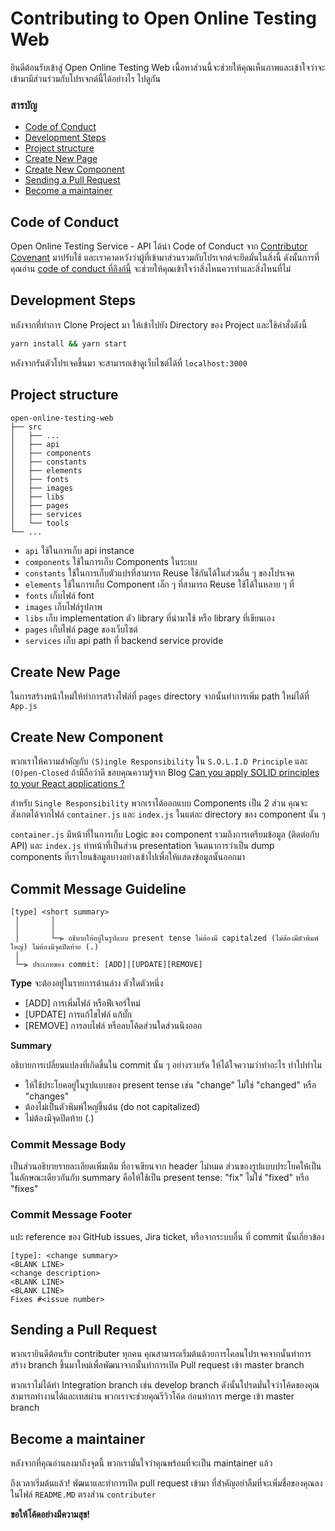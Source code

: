 # Contributing to Open Online Testing Web

ยินดีต้อนรับเข้าสู่ Open Online Testing Web เนื้อหาส่วนนี้จะช่วยให้คุณเห็นภาพและเข้าใจว่าจะเข้ามามีส่วนร่วมกับโปรเจกต์นี้ได้อย่างไร ไปดูกัน

### สารบัญ

- [Code of Conduct](#code-of-conduct)
- [Development Steps](#development-steps)
- [Project structure](#project-structure)
- [Create New Page](#create-new-page)
- [Create New Component](#create-new-component)
- [Sending a Pull Request](#sending-a-pull-request)
- [Become a maintainer](#become-a-maintainer)

## Code of Conduct

Open Online Testing Service - API ได้นำ Code of Conduct จาก [Contributor Covenant](https://www.contributor-covenant.org/) มาปรับใช้ และเราคาดหวังว่าผู้ที่เข้ามาส่วนรวมกับโปรเจกต์จะยึดมั่นในสิ่งนี้
ดังนั้นการที่คุณอ่าน [code of conduct ที่ลิงก์นี้](/CODE_OF_CONDUCT.md) จะช่วยให้คุณเข้าใจว่าสิ่งไหนควรทำและสิ่งไหนที่ไม่

## Development Steps

หลังจากที่ทำการ Clone Project มา ให้เข้าไปยัง Directory ของ Project และใช้คำสั่งดังนี้

```sh
yarn install && yarn start
```

หลังจากรันตัวโปรเจคขึ้นมา จะสามารถเข้าดูเว็บไซต์ได้ที่ `localhost:3000`

## Project structure

```
open-online-testing-web
├── src
│   ├── ...
│   ├── api
│   ├── components
│   ├── constants
│   ├── elements
│   ├── fonts
│   ├── images
│   ├── libs
│   ├── pages
│   ├── services
│   └── tools
└── ...
```

- `api` ใช้ในการเก็บ api instance
- `components` ใช้ในการเก็บ Components ในระบบ
- `constants` ใช้ในการเก็บตัวแปรที่สามารถ Reuse ใช้กันได้ในส่วนอื่น ๆ ของโปรเจค
- `elements` ใช้ในการเก็บ Component เล็ก ๆ ที่สามารถ Reuse ใช้ได้ในหลาย ๆ ที่
- `fonts` เก็บไฟล์ font
- `images` เก็บไฟล์รูปภาพ
- `libs` เก็บ implementation ตัว library ที่นำมาใช้ หรือ library ที่เขียนเอง
- `pages` เก็บไฟล์ page ของเว็บไซต์
- `services` เก็บ api path ที่ backend service provide

## Create New Page

ในการสร้างหน้าใหม่ให้ทำการสร้างไฟล์ที่ `pages` directory จากนั้นทำการเพิ่ม path ใหม่ได้ที่ `App.js`

## Create New Component

พวกเราให้ความสำคัญกับ `(S)ingle Responsibility` ใน `S.O.L.I.D Principle` และ `(O)pen-Closed` ถ้ามีถือว่าดี ขอบคุณความรู้จาก Blog [Can you apply SOLID principles to your React applications ?](https://dev.to/shadid12/can-you-apply-solid-principles-to-your-react-applications-46il)

สำหรับ `Single Responsibility` พวกเราได้ออกแบบ Components เป็น 2 ส่วน คุณจะสังเกตได้จากไฟล์ `container.js` และ `index.js` ในแต่ละ directory ของ component นั้น ๆ

`container.js` มีหน้าที่ในการเก็บ Logic ของ component รวมถึงการเตรียมข้อมูล (ติดต่อกับ API) และ `index.js` ทำหน้าที่เป็นส่วน presentation จินตนาการว่าเป็น dump components ที่เราโยนข้อมูลบางอย่างเข้าไปเพื่อให้แสดงข้อมูลนั้นออกมา

## Commit Message Guideline

```
[type] <short summary>
 │       │
 │       │
 │       └─⫸ อธิบายให้อยู่ในรูปแบบ present tense ไม่ต้องมี capitalzed (ไม่ต้องมีตัวพิมพ์ใหญ่) ไม่ต้องมีจุดปิดท้าย (.)
 │
 └─⫸ ประเภทของ commit: [ADD]|[UPDATE][REMOVE]
```

**Type**
จะต้องอยู่ในรายการด้านล่าง ตัวใดตัวหนึ่ง

- [ADD] การเพิ่มไฟล์ หรือฟีเจอร์ใหม่
- [UPDATE] การแก้ไขไฟล์ แก้บั๊ก
- [REMOVE] การลบไฟล์ หรือลบโค้ดส่วนใดส่วนนึงออก

**Summary**

อธิบายการเปลี่ยนแปลงที่เกิดขึ้นใน commit นั้น ๆ อย่างรวบรัด ให้ได้ใจความว่าทำอะไร ทำไปทำไม

- ให้ใช้ประโยคอยู่ในรูปแบบของ present tense เช่น "change" ไม่ใช่ "changed" หรือ "changes"
- ต้องไม่เป็นตัวพิมพ์ใหญ่ขึ้นต้น (do not capitalized)
- ไม่ต้องมีจุดปิดท้าย (.)

### Commit Message Body

เป็นส่วนอธิบายรายละเอียดเพิ่มเติม ที่อาจเขียนจาก header ไม่หมด
ส่วนของรูปแบบประโยคให้เป็นในลักษณะเดียวกันกับ summary คือให้ใช้เป็น present tense: "fix" ไม่ใช่ "fixed" หรือ "fixes"

### Commit Message Footer

แปะ reference ของ GitHub issues, Jira ticket, หรือจากระบบอื่น ที่ commit นั้นเกี่ยวข้อง

```
[type]: <change summary>
<BLANK LINE>
<change description>
<BLANK LINE>
<BLANK LINE>
Fixes #<issue number>
```

## Sending a Pull Request

พวกเรายินดีต้อนรับ contributer ทุกคน คุณสามารถเริ่มต้นด้วยการโคลนโปรเจคจากนั้นทำการ สร้าง branch ขึ้นมาใหม่เพื่อพัฒนาจากนั้นทำการเปิด Pull request เข้า master branch

พวกเราไม่ได้ทำ Integration branch เช่น develop branch ดังนั้นโปรดมั่นใจว่าโค้ดของคุณสามารถทำงานได้และเทสผ่าน พวกเราจะช่วยคุณรีวิวโค้ด ก่อนทำการ merge เข้า master branch

## Become a maintainer

หลังจากที่คุณอ่านลงมาถึงจุดนี้ พวกเรามั่นใจว่าคุณพร้อมที่จะเป็น maintainer แล้ว

ถึงเวลาเริ่มต้นแล้ว! พัฒนาและทำการเปิด pull request เข้ามา ที่สำคัญอย่าลืมที่จะเพิ่มชื่อของคุณลงในไฟล์ `README.MD` ตรงส่วน `contributer`

**ขอให้โค้ดอย่างมีความสุข!**
